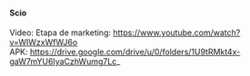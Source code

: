 #### Scio

Video: Etapa de marketing: https://www.youtube.com/watch?v=WIWzxWfWJ6o \
APK: https://drive.google.com/drive/u/0/folders/1U9tRMkt4x-gaW7mYU6IyaCzhWumg7Lc_
